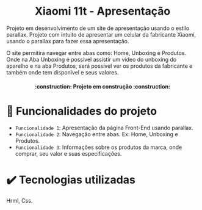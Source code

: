 <h1 align="center">Xiaomi 11t - Apresentação</h1>
<p>Projeto em desenvolvimento de um site de apresentação usando o estilo parallax. Projeto com intuito de apresentar um celular da fabricante Xiaomi,
usando o parallax para fazer essa apresentação.</p>
<p>O site permitira navegar entre abas como: Home, Unboxing e Produtos. Onde na Aba Unboxing é possivel assistir um video do unboxing do aparelho
e na aba Produtos, será possível ver os produtos da fabricante e também onde tem disponível e seus valores.</p>

<h4 align="center"> 
    :construction:  Projeto em construção  :construction:
</h4>

# :hammer: Funcionalidades do projeto

- `Funcionalidade 1`: Apresentação da página Front-End usando parallax.
- `Funcionalidade 2`: Navegação entre abas. Ex: Home, Unboxing e Produtos.
- `Funcionalidade 3`: Informações sobre os produtos da marca, onde comprar, seu valor e suas especificações.

<h1>✔️ Tecnologias utilizadas</h1>

  Hrml, Css.

